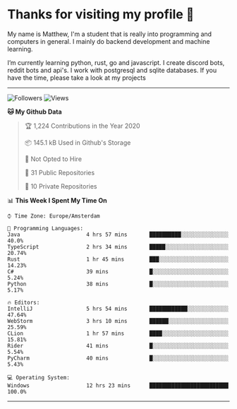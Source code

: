 # Thanks for visiting my profile 👋
My name is Matthew, I'm a student that is really into programming and computers in general. I mainly do backend development and machine learning.

I’m currently learning python, rust, go and javascript. I create discord bots, reddit bots and api's. I work with postgresql and sqlite databases. If you have the time, please take a look at my projects

---
![Followers](https://img.shields.io/github/followers/DankDumpster?style=social)
![Views](https://komarev.com/ghpvc/?username=DankDumpster&style=flat-square&color=green)
<!--START_SECTION:waka-->
**🐱 My Github Data** 

> 🏆 1,224 Contributions in the Year 2020
 > 
> 📦 145.1 kB Used in Github's Storage 
 > 
> 🚫 Not Opted to Hire
 > 
> 📜 31 Public Repositories
 > 
> 🔑 10 Private Repositories 

📊 **This Week I Spent My Time On** 

```text
⌚︎ Time Zone: Europe/Amsterdam

💬 Programming Languages: 
Java                     4 hrs 57 mins       ██████████░░░░░░░░░░░░░░░   40.0% 
TypeScript               2 hrs 34 mins       █████░░░░░░░░░░░░░░░░░░░░   20.74% 
Rust                     1 hr 45 mins        ███░░░░░░░░░░░░░░░░░░░░░░   14.23% 
C#                       39 mins             █░░░░░░░░░░░░░░░░░░░░░░░░   5.24% 
Python                   38 mins             █░░░░░░░░░░░░░░░░░░░░░░░░   5.17%

🔥 Editors: 
IntelliJ                 5 hrs 54 mins       ████████████░░░░░░░░░░░░░   47.64% 
WebStorm                 3 hrs 10 mins       ██████░░░░░░░░░░░░░░░░░░░   25.59% 
CLion                    1 hr 57 mins        ████░░░░░░░░░░░░░░░░░░░░░   15.81% 
Rider                    41 mins             █░░░░░░░░░░░░░░░░░░░░░░░░   5.54% 
PyCharm                  40 mins             █░░░░░░░░░░░░░░░░░░░░░░░░   5.43%

💻 Operating System: 
Windows                  12 hrs 23 mins      █████████████████████████   100.0%

```


<!--END_SECTION:waka-->
-------
